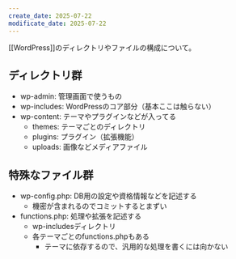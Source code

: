 ```yaml
---
create_date: 2025-07-22
modificate_date: 2025-07-22
---
```

[[WordPress]]のディレクトリやファイルの構成について。

## ディレクトリ群
* wp-admin: 管理画面で使うもの
* wp-includes: WordPressのコア部分（基本ここは触らない）
* wp-content: テーマやプラグインなどが入ってる
	- themes: テーマごとのディレクトリ
	- plugins: プラグイン（拡張機能）
	- uploads: 画像などメディアファイル

## 特殊なファイル群
* wp-config.php: DB用の設定や資格情報などを記述する
	- 機密が含まれるのでコミットするとまずい
* functions.php: 処理や拡張を記述する
	- wp-includesディレクトリ
	- 各テーマごとのfunctions.phpもある
		- テーマに依存するので、汎用的な処理を書くには向かない